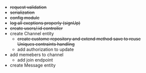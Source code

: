 - ~~request validation~~
- ~~serialization~~
- ~~config module~~
- ~~log all exeptions properly (signUp)~~
- ~~create users/:id controller~~
- create Channel entity
  - ~~create custome repository and extend method save to reuse Uniques contraints handling~~
  - add authorization to update
- add memebers to channel
  - add join endpoint
- create Message entity
